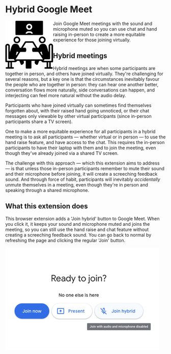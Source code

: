 # Hybrid Google Meet

<img src="./img/icon512.png" width="150" align="left" alt="Two people sitting at a table next to a television screen with a third person on it">
Join Google Meet meetings with the sound and microphone muted so you can use chat and hand raising in-person to create a more equitable experience for those joining virtually.

## Hybrid meetings
Hybrid meetings are when some participants are together in person, and others have joined virtually. They're challenging for several reasons, but a key one is that the circumstances inevitably favour the people who are together in person: they can hear one another better, conversation flows more naturally, side conversations can happen, and interjecting can feel more natural without the audio delay.

Participants who have joined virtually can sometimes find themselves forgotten about, with their raised hand going unnoticed, or their chat messages only viewable by other virtual participants (since in-person participants share a TV screen).

One to make a more equitable experience for all participants in a hybrid meeting is to ask all participants — whether virtual or in person — to use the hand raise feature, and have access to the chat. This requires the in-person participants to have their laptop with them and to join the meeting, even though they've already joined via a shared TV screen.

The challenge with this approach — which this extension aims to address — is that unless those in-person participants remember to mute their sound and their microphone before joining, it will create a screeching feedback sound. And through force of habit, participants will inevitably _accidentally_ unmute themselves in a meeting, even though they're in person and speaking through a shared microphone.

## What this extension does
This browser extension adds a 'Join hybrid' button to Google Meet. When you click it, it keeps your sound and microphone muted and joins the meeting, so you can still use the hand raise and chat feature without creating a screeching feedback sound. You can go back to normal by refreshing the page and clicking the regular 'Join' button.

![Screenshot showing a Join hybrid button on the Google Meet interface](./img/screenshot.png)
